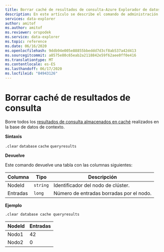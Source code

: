 ```yaml
---
title: Borrar caché de resultados de consulta-Azure Explorador de datos
description: En este artículo se describe el comando de administración para borrar esquemas de base de datos en caché en Azure Explorador de datos.
services: data-explorer
author: amitof
ms.author: amitof
ms.reviewer: orspodek
ms.service: data-explorer
ms.topic: reference
ms.date: 06/16/2020
ms.openlocfilehash: 9ddb94e005e88855bbeddd7d3cf8ab537a42d413
ms.sourcegitcommit: a8575e80c65eab2a2118842e59f62aee0ff0e416
ms.translationtype: MT
ms.contentlocale: es-ES
ms.lasthandoff: 06/17/2020
ms.locfileid: "84943126"
---
```

# <a name="clear-query-results-cache"></a>Borrar caché de resultados de consulta

Borre todos los [resultados de consulta almacenados en caché](../query/query-results-cache.md) realizados en la base de datos de contexto.

**Sintaxis**

`.clear` `database` `cache` `queryresults`

**Devuelve**

Este comando devuelve una tabla con las columnas siguientes:

|Columna    |Tipo    |Descripción
|---|---|---
|NodeId|`string`|Identificador del nodo de clúster.
|Entradas|`long`|Número de entradas borradas por el nodo.

**Ejemplo**

```kusto
.clear database cache queryresults
```

|NodeId|Entradas|
|---|---|
|Nodo1|42
|Nodo2|0
